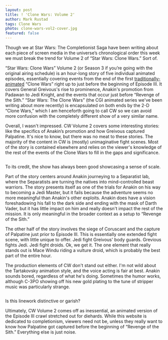 ```yaml
---
layout: post
title: ! 'Clone Wars: Volume 2'
author: Mark Rustad
tags: Clone Wars
photo: clone-wars-vol2-cover.jpg
featured: false
---
```


Though we at Star Wars: The Completionist Saga have been writing about each piece of screen media in the universe’s chronological order this week we must break the trend for Volume 2 of “Star Wars: Clone Wars.” Sort of.

“Star Wars: Clone Wars” Volume 2 (or Season 3 if you’re going with the original airing schedule) is an hour-long story of five individual animated episodes, essentially covering events from the end of the first <a href="{% post_url 2016-1-25-clone-wars-volume-1 %}">traditionally-animated</a> “Clone Wars” right up to just before the beginning of Episode III. It covers General Greivous's rise to prominence, Anakin's promotion from Padawan to Jedi Knight, and the events that occur just before “Revenge of the Sith.” “Star Wars: The Clone Wars” (the CGI animated series we've been writing about more recently) is encapsulated on both ends by the 2-D “Clone Wars,” which I am henceforth going to call CW so we can avoid more confusion with the completely different show of a very similar name.

Overall, I wasn't impressed. CW Volume 2 covers some interesting stories: like the specifics of Anakin’s promotion and how Greivous captured Palpatine. It's nice to know, but there was no meat to these stories. The majority of the content in CW is (mostly) unimaginative fight scenes. Most of the story is contained elsewhere and relies on the viewer's knowledge of the rest of the events of the Clone Wars to fill in the gaps and significance.

<img src="{{ site.base_url }}/img/clone-wars-v2-1.jpg" alt="" class="post-pic">
<p class="caption">To its credit, the show has always been good showcasing a sense of scale.</p>

Part of the story centers around Anakin journeying to a Separatist lab, where the Separatists are turning the natives into mind-controlled beast warriors. The story presents itself as one of the trials for Anakin on his way to becoming a Jedi Master, but it fails because the adventure seems no more meaningful than Anakin's other exploits. Anakin does have a vision foreshadowing his fall to the dark side and ending with the mask of Darth Vader, but it has little impact on him and really doesn't impact the rest of the mission. It is only meaningful in the broader context as a setup to “Revenge of the Sith.”

The other half of the story involves the siege of Coruscant and the capture of Palpatine just prior to Episode III. This is essentially one extended fight scene, with little unique to offer. Jedi fight Greivous' body guards. Grevious fights Jedi. Jedi fight droids. Ok, we get it. The one element that really stands out is Mace Windu riding a vulture droid, which is probably the best part of the entire hour.

The production elements of CW don't stand out either. I'm not wild about the Tartakovsky animation style, and the voice acting is fair at best. Anakin sounds bored, regardless of what he's doing. Sometimes the humor works, although C-3PO showing off his new gold plating to the tune of stripper music was particularly strange.

<img src="{{ site.base_url }}/img/clone-wars-v2-2.jpg" alt="" class="post-pic">
<p class="caption">Is this linework distinctive or garish?</p>

Ultimately, CW Volume 2 comes off as inessential, an animated version of the Episode III crawl stretched out for diehards. While this website is dedicated to completionism, viewers need not be, unless they really want to know how Palpatine got captured before the beginning of “Revenge of the Sith.” Everything else is just noise.